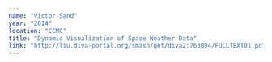 ```yaml
---
name: "Victor Sand"
year: "2014"
location: "CCMC"
title: "Dynamic Visualization of Space Weather Data"
link: "http://liu.diva-portal.org/smash/get/diva2:763094/FULLTEXT01.pdf"
---
```

